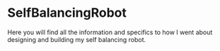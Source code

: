 # SelfBalancingRobot
Here you will find all the information and specifics to how I went about designing and building my self balancing robot. 
